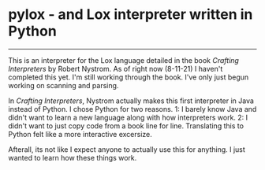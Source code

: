 # pylox - and Lox interpreter written in Python
---
This is an interpreter for the Lox language detailed in the book _Crafting Interpreters_ by Robert Nystrom. As of right now (8-11-21) I haven't completed this yet. I'm still working through the book. I've only just begun working on scanning and parsing.

In _Crafting Interpreters_, Nystrom actually makes this first interpreter in Java instead of Python. I chose Python for two reasons. 1: I barely know Java and didn't want to learn a new language along with how interpreters work. 2: I didn't want to just copy code from a book line for line. Translating this to Python felt like a more interactive excersize. 

Afterall, its not like I expect anyone to actually use this for anything. I just wanted to learn how these things work.

